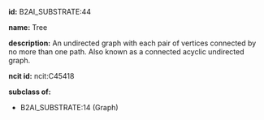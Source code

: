 **id:** B2AI_SUBSTRATE:44

**name:** Tree

**description:** An undirected graph with each pair of vertices connected by no more than one path. Also known as a connected acyclic undirected graph.

**ncit id:** ncit:C45418

**subclass of:**

- B2AI_SUBSTRATE:14 (Graph)
